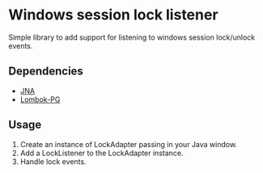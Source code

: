 Windows session lock listener
=============================

Simple library to add support for listening to windows session lock/unlock events.

Dependencies
------------
- [JNA](https://github.com/twall/jna "JNA")
- [Lombok-PG](https://github.com/peichhorn/lombok-pg "Lombok-PG")


Usage
-----

1. Create an instance of LockAdapter passing in your Java window.
2. Add a LockListener to the LockAdapter instance.
3. Handle lock events.
